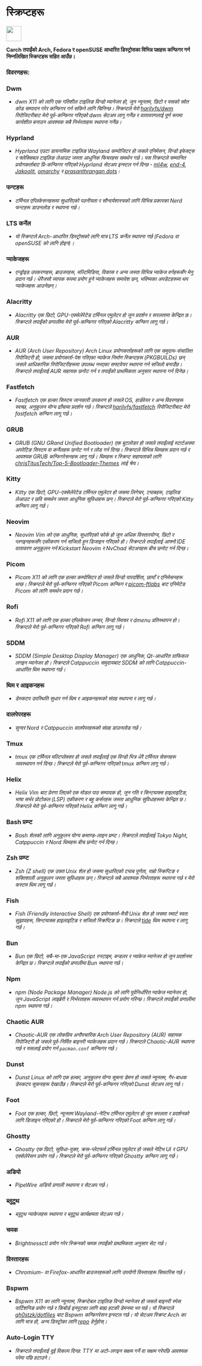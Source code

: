 # स्क्रिप्टहरू

<img src="https://cdn-icons-png.flaticon.com/128/3721/3721643.png" width="40" />

**Carch तपाईंको Arch, Fedora र openSUSE आधारित डिस्ट्रोसका विभिन्न पक्षहरू कन्फिगर गर्न निम्नलिखित स्क्रिप्टहरू सहित आउँछ।**

### विवरणहरू:

### Dwm
- *dwm X11 को लागि एक गतिशील टाइलिङ विन्डो म्यानेजर हो, जुन न्यूनतम, छिटो र यसको स्रोत कोड सम्पादन गरेर कन्फिगर गर्न सकिने लागि चिनिन्छ। स्क्रिप्टले मेरो [harilvfs/dwm](https://github.com/harilvfs/dwm) रिपोजिटरीबाट मेरो पूर्व-कन्फिगर गरिएको dwm सेटअप लागू गर्नेछ र वातावरणलाई पूर्ण रूपमा कार्यशील बनाउन आवश्यक सबै निर्भरताहरू स्थापना गर्नेछ।*

### Hyprland
- *Hyprland एउटा डायनामिक टाइलिङ Wayland कम्पोजिटर हो जसले एनिमेसन, विन्डो इफेक्ट्स र फ्लेक्सिबल टाइलिङ लेआउट जस्ता आधुनिक फिचरहरू समर्थन गर्छ। यस स्क्रिप्टले सम्मानित प्रयोगकर्ताबाट प्रि-कन्फिगर गरिएको Hyprland सेटअप इन्स्टल गर्न दिन्छ - [ml4w](https://github.com/mylinuxforwork/dotfiles), [end-4](https://github.com/end-4/dots-hyprland), [Jakoolit](https://github.com/JaKooLit/Arch-Hyprland), [omarchy](https://github.com/basecamp/omarchy) र [prasanthrangan dots](https://github.com/prasanthrangan/hyprdots)।*

### फन्टहरू
- *टर्मिनल एप्लिकेसनहरूमा सुधारिएको पठनीयता र सौन्दर्यशास्त्रको लागि विभिन्न प्रकारका Nerd फन्टहरू डाउनलोड र स्थापना गर्छ।*

### LTS कर्नेल
- *यो स्क्रिप्टले Arch-आधारित डिस्ट्रोसको लागि मात्र LTS कर्नेल स्थापना गर्छ (Fedora वा openSUSE को लागि होइन)।*

### प्याकेजहरू
- *एन्ड्रोइड उपकरणहरू, ब्राउजरहरू, मल्टिमिडिया, विकास र अन्य जस्ता विभिन्न प्याकेज वर्गहरूसँग मेनु प्रदान गर्छ। धेरैजसो व्यापक रूपमा प्रयोग हुने प्याकेजहरू समावेश छन्, भविष्यका अपडेटहरूमा थप प्याकेजहरू आउनेछन्।*

### Alacritty
- *Alacritty एक छिटो, GPU-एक्सेलेरेटेड टर्मिनल एमुलेटर हो जुन प्रदर्शन र सरलतामा केन्द्रित छ। स्क्रिप्टले तपाईंको प्रणालीमा मेरो पूर्व-कन्फिगर गरिएको Alacritty कन्फिग लागू गर्छ।*

### AUR
- *AUR (Arch User Repository) Arch Linux प्रयोगकर्ताहरूको लागि एक समुदाय-संचालित रिपोजिटरी हो, जसमा प्रयोगकर्ता-पेश गरिएका प्याकेज निर्माण स्क्रिप्टहरू (PKGBUILDs) छन् जसले आधिकारिक रिपोजिटरीहरूमा उपलब्ध नभएका सफ्टवेयर स्थापना गर्न सजिलो बनाउँछ। स्क्रिप्टले तपाईंलाई AUR सहायक छनोट गर्न र तपाईंको प्राथमिकता अनुसार स्थापना गर्न दिनेछ।*

### Fastfetch
- *Fastfetch एक हल्का सिस्टम जानकारी उपकरण हो जसले OS, हार्डवेयर र अन्य विवरणहरू स्वच्छ, अनुकूलन योग्य ढाँचामा प्रदर्शन गर्छ। स्क्रिप्टले [harilvfs/fastfetch](https://github.com/harilvfs/fastfetch) रिपोजिटरीबाट मेरो fastfetch कन्फिग लागू गर्छ।*

### GRUB
- *GRUB (GNU GRand Unified Bootloader) एक बुटलोडर हो जसले तपाईंलाई स्टार्टअपमा अपरेटिङ सिस्टम वा कर्नेलहरू छनोट गर्न र लोड गर्न दिन्छ। स्क्रिप्टले विभिन्न थिमहरू प्रदान गर्छ र आवश्यक GRUB कन्फिगरेसनहरू लागू गर्छ। थिमहरू र स्क्रिप्ट सहायताको लागि [chrisTitusTech/Top-5-Bootloader-Themes](https://github.com/chrisTitusTech/Top-5-Bootloader-Themes) लाई श्रेय।*

### Kitty
- *Kitty एक छिटो, GPU-एक्सेलेरेटेड टर्मिनल एमुलेटर हो जसमा लिगेचर, ट्याबहरू, टाइलिङ लेआउट र छवि समर्थन जस्ता आधुनिक सुविधाहरू छन्। स्क्रिप्टले मेरो पूर्व-कन्फिगर गरिएको Kitty कन्फिग लागू गर्छ।*

### Neovim
- *Neovim Vim को एक आधुनिक, सुधारिएको फोर्क हो जुन अधिक विस्तारयोग्य, छिटो र प्लगइनहरूसँग एकीकरण गर्न सजिलो हुन डिजाइन गरिएको हो। स्क्रिप्टले तपाईंलाई आफ्नो IDE वातावरण अनुकूलन गर्न Kickstart Neovim र NvChad सेटअपहरू बीच छनोट गर्न दिन्छ।*

### Picom
- *Picom X11 को लागि एक हल्का कम्पोसिटर हो जसले विन्डो पारदर्शिता, छायाँ र एनिमेसनहरू थप्छ। स्क्रिप्टले मेरो पूर्व-कन्फिगर गरिएको Picom कन्फिग र [picom-ftlabs](https://github.com/r0-zero/picom) बाट एनिमेटेड Picom को लागि समर्थन प्रदान गर्छ।*

### Rofi
- *Rofi X11 को लागि एक हल्का एप्लिकेसन लन्चर, विन्डो स्विचर र dmenu प्रतिस्थापन हो। स्क्रिप्टले मेरो पूर्व-कन्फिगर गरिएको Rofi कन्फिग लागू गर्छ।*

### SDDM
- *SDDM (Simple Desktop Display Manager) एक आधुनिक, Qt-आधारित ग्राफिकल लगइन म्यानेजर हो। स्क्रिप्टले Catppuccin समुदायबाट SDDM को लागि Catppuccin-आधारित थिम स्थापना गर्छ।*

### थिम र आइकनहरू
- *डेस्कटप उपस्थिति सुधार गर्न थिम र आइकनहरूको संग्रह स्थापना र लागू गर्छ।*

### वालपेपरहरू
- *सुन्दर Nord र Catppuccin वालपेपरहरूको संग्रह डाउनलोड गर्छ।*

### Tmux
- *tmux एक टर्मिनल मल्टिप्लेक्सर हो जसले तपाईंलाई एक विन्डो भित्र धेरै टर्मिनल सेसनहरू व्यवस्थापन गर्न दिन्छ। स्क्रिप्टले मेरो पूर्व-कन्फिगर गरिएको tmux कन्फिग लागू गर्छ।*

### Helix
- *Helix Vim बाट प्रेरणा लिएको एक मोडल पाठ सम्पादक हो, जुन गति र सिन्ट्याक्स हाइलाइटिङ, भाषा सर्भर प्रोटोकल (LSP) एकीकरण र बहु कर्सरहरू जस्ता आधुनिक सुविधाहरूमा केन्द्रित छ। स्क्रिप्टले मेरो पूर्व-कन्फिगर गरिएको Helix कन्फिग लागू गर्छ।*

### Bash प्रम्प्ट
- *Bash शेलको लागि अनुकूलन योग्य कमाण्ड-लाइन प्रम्प्ट। स्क्रिप्टले तपाईंलाई Tokyo Night, Catppuccin र Nord थिमहरू बीच छनोट गर्न दिन्छ।*

### Zsh प्रम्प्ट
- *Zsh (Z shell) एक उन्नत Unix शेल हो जसमा सुधारिएको ट्याब पूर्णता, राम्रो स्क्रिप्टिङ र शक्तिशाली अनुकूलन जस्ता सुविधाहरू छन्। स्क्रिप्टले सबै आवश्यक निर्भरताहरू स्थापना गर्छ र मेरो कस्टम थिम लागू गर्छ।*

### Fish
- *Fish (Friendly Interactive Shell) एक प्रयोगकर्ता-मैत्री Unix शेल हो जसमा स्मार्ट स्वत: सुझावहरू, सिन्ट्याक्स हाइलाइटिङ र सजिलो स्क्रिप्टिङ छ। स्क्रिप्टले [tide](https://github.com/IlanCosman/tide) थिम स्थापना र लागू गर्छ।*

### Bun
- *Bun एक छिटो, सबै-मा-एक JavaScript रनटाइम, बन्डलर र प्याकेज म्यानेजर हो जुन प्रदर्शनमा केन्द्रित छ। स्क्रिप्टले तपाईंको प्रणालीमा Bun स्थापना गर्छ।*

### Npm
- *npm (Node Package Manager) Node.js को लागि पूर्वनिर्धारित प्याकेज म्यानेजर हो, जुन JavaScript लाइब्रेरी र निर्भरताहरू व्यवस्थापन गर्न प्रयोग गरिन्छ। स्क्रिप्टले तपाईंको प्रणालीमा npm स्थापना गर्छ।*

### Chaotic AUR
- *Chaotic-AUR एक लोकप्रिय अनौपचारिक Arch User Repository (AUR) सहायक रिपोजिटरी हो जसले पूर्व-निर्मित बाइनरी प्याकेजहरू प्रदान गर्छ। स्क्रिप्टले Chaotic-AUR स्थापना गर्छ र यसलाई प्रयोग गर्न `pacman.conf` कन्फिगर गर्छ।*

### Dunst
- *Dunst Linux को लागि एक हल्का, अनुकूलन योग्य सूचना डेमन हो जसले न्यूनतम, गैर-बाधक डेस्कटप सूचनाहरू देखाउँछ। स्क्रिप्टले मेरो पूर्व-कन्फिगर गरिएको Dunst सेटअप लागू गर्छ।*

### Foot
- *Foot एक हल्का, छिटो, न्यूनतम Wayland-नेटिभ टर्मिनल एमुलेटर हो जुन सरलता र प्रदर्शनको लागि डिजाइन गरिएको हो। स्क्रिप्टले मेरो पूर्व-कन्फिगर गरिएको Foot कन्फिग लागू गर्छ।*

### Ghostty
- *Ghostty एक छिटो, सुविधा-युक्त, क्रस-प्लेटफर्म टर्मिनल एमुलेटर हो जसले नेटिभ UI र GPU एक्सेलेरेसन प्रयोग गर्छ। स्क्रिप्टले मेरो पूर्व-कन्फिगर गरिएको Ghostty कन्फिग लागू गर्छ।*

### अडियो
- *PipeWire अडियो प्रणाली स्थापना र सेटअप गर्छ।*

### ब्लुटुथ
- *ब्लुटुथ प्याकेजहरू स्थापना र ब्लुटुथ कार्यक्षमता सेटअप गर्छ।*

### चमक
- *Brightnessctl प्रयोग गरेर स्क्रिनको चमक तपाईंको प्राथमिकता अनुसार सेट गर्छ।*

### विस्तारहरू
- *Chromium- वा Firefox-आधारित ब्राउजरहरूको लागि उपयोगी विस्तारहरू सिफारिस गर्छ।*

### Bspwm
- *Bspwm X11 का लागि न्यूनतम, स्क्रिप्टेबल टाइलिङ विन्डो म्यानेजर हो जसले बाइनरी स्पेस पार्टिशनिङ प्रयोग गर्छ र किबोर्ड इनपुटका लागि बाह्य हटकी डेमनमा भर पर्छ। यो स्क्रिप्टले [gh0stzk/dotfiles](https://github.com/gh0stzk/dotfiles) बाट Bspwm कन्फिगरेसन इन्स्टल गर्छ। यो सेटअप स्क्रिप्ट Arch का लागि मात्र हो, अन्य डिस्ट्रोका लागि [repo](https://github.com/gh0stzk/dotfiles) हेर्नुहोस्।*

### Auto-Login TTY
- *स्क्रिप्टले तपाईंलाई दुई विकल्प दिन्छ: TTY मा अटो-लगइन सक्षम गर्ने वा सक्षम गरेपछि आवश्यक परेमा पछि हटाउने।*